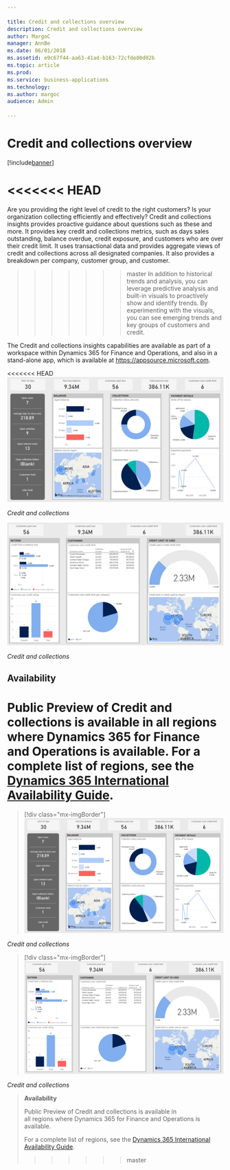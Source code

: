 ```yaml
---

title: Credit and collections overview
description: Credit and collections overview
author: MargoC
manager: AnnBe
ms.date: 06/01/2018
ms.assetid: e9c67f44-aa63-41ad-b163-72cfde80d02b
ms.topic: article
ms.prod: 
ms.service: business-applications
ms.technology: 
ms.author: margoc
audience: Admin

---
```

#  Credit and collections overview

[!include[banner](../../includes/banner.md)]

<<<<<<< HEAD
=======

Are you providing the right level of credit to the right customers? Is your organization collecting efficiently and effectively? Credit and collections insights provides proactive guidance about questions such as these and more. It provides key credit and collections metrics, such as days sales outstanding, balance overdue, credit exposure, and customers who are over their credit limit. It uses transactional data and provides aggregate views of credit and collections across all designated companies. It also provides a breakdown per company, customer group, and customer.

>>>>>>> master
In addition to historical trends and analysis, you can leverage predictive
analysis and built-in visuals to proactively show and identify trends. By
experimenting with the visuals, you can see emerging trends and key groups of
customers and credit.

The Credit and collections insights capabilities are available as part of a
workspace within Dynamics 365 for Finance and Operations, and also in a
stand-alone app, which is available at <https://appsource.microsoft.com>.

<<<<<<< HEAD
![A screenshot showing credit and collections insights](media/credit-collections-overview-1.png "A screenshot showing credit and collections insights")

*Credit and collections*

![A screenshot showing a credit and collections report](media/credit-collections-overview-2.png "A screenshot showing a credit and collections report")

*Credit and collections*

## Availability

Public Preview of Credit and collections is available in all regions where Dynamics 365 for Finance and Operations is available. For a complete list of regions, see the [Dynamics 365 International Availability Guide](https://aka.ms/dynamics_365_international_availability_deck).
=======
> [!div class="mx-imgBorder"] 
> ![A screenshot showing credit and collections insights](media/credit-collections-overview-1.png "A screenshot showing credit and collections insights")
<!-- FO_Credit_and_collections_a.png -->


*Credit and collections*

> [!div class="mx-imgBorder"] 
> ![A screenshot showing a credit and collections report](media/credit-collections-overview-2.png "A screenshot showing a credit and collections report")
<!-- FO_credit_and_collections_b.png -->


*Credit and collections*

>   **Availability**
>
>   Public Preview of Credit and collections is available in  
>   all regions where Dynamics 365 for Finance and Operations is available.
>
>   For a complete list of regions, see the [Dynamics 365 International
>   Availability
>   Guide](https://aka.ms/dynamics_365_international_availability_deck).
>>>>>>> master
